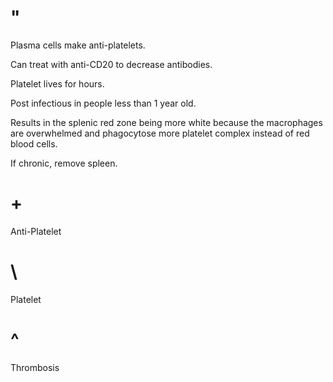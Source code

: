 # "

Plasma cells make anti-platelets.

Can treat with anti-CD20 to decrease antibodies.

Platelet lives for hours. 

Post infectious in people less than 1 year old.

Results in the splenic red zone being more white because the macrophages are overwhelmed and phagocytose more platelet complex instead of red blood cells.

If chronic, remove spleen.

# +

Anti-Platelet

# \

Platelet

# ^

Thrombosis
